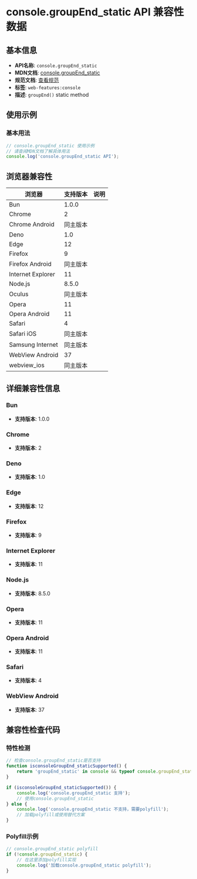# console.groupEnd_static API 兼容性数据

## 基本信息

- **API名称**: `console.groupEnd_static`
- **MDN文档**: [console.groupEnd_static](https://developer.mozilla.org/docs/Web/API/console/groupEnd_static)
- **规范文档**: [查看规范](https://console.spec.whatwg.org/#groupend)
- **标签**: `web-features:console`
- **描述**: `groupEnd()` static method

## 使用示例

### 基本用法

```javascript
// console.groupEnd_static 使用示例
// 请查阅MDN文档了解具体用法
console.log('console.groupEnd_static API');
```

## 浏览器兼容性

| 浏览器 | 支持版本 | 说明 |
|--------|----------|------|
| Bun | 1.0.0 |  |
| Chrome | 2 |  |
| Chrome Android | 同主版本 |  |
| Deno | 1.0 |  |
| Edge | 12 |  |
| Firefox | 9 |  |
| Firefox Android | 同主版本 |  |
| Internet Explorer | 11 |  |
| Node.js | 8.5.0 |  |
| Oculus | 同主版本 |  |
| Opera | 11 |  |
| Opera Android | 11 |  |
| Safari | 4 |  |
| Safari iOS | 同主版本 |  |
| Samsung Internet | 同主版本 |  |
| WebView Android | 37 |  |
| webview_ios | 同主版本 |  |

## 详细兼容性信息

### Bun

- **支持版本**: 1.0.0

### Chrome

- **支持版本**: 2

### Deno

- **支持版本**: 1.0

### Edge

- **支持版本**: 12

### Firefox

- **支持版本**: 9

### Internet Explorer

- **支持版本**: 11

### Node.js

- **支持版本**: 8.5.0

### Opera

- **支持版本**: 11

### Opera Android

- **支持版本**: 11

### Safari

- **支持版本**: 4

### WebView Android

- **支持版本**: 37

## 兼容性检查代码

### 特性检测

```javascript
// 检查console.groupEnd_static是否支持
function isconsoleGroupEnd_staticSupported() {
    return 'groupEnd_static' in console && typeof console.groupEnd_static === 'function';
}

if (isconsoleGroupEnd_staticSupported()) {
    console.log('console.groupEnd_static 支持');
    // 使用console.groupEnd_static
} else {
    console.log('console.groupEnd_static 不支持，需要polyfill');
    // 加载polyfill或使用替代方案
}
```

### Polyfill示例

```javascript
// console.groupEnd_static polyfill
if (!console.groupEnd_static) {
    // 在这里添加polyfill实现
    console.log('加载console.groupEnd_static polyfill');
}
```

